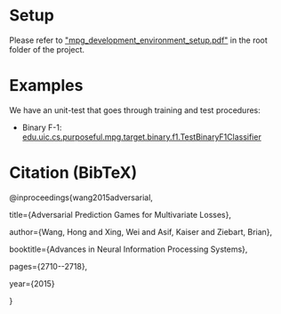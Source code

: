 # Setup
Please refer to ["mpg_development_environment_setup.pdf"](https://github.com/hwang207/mpg_java/blob/master/mpg_development_environment_setup.pdf) in the root folder of the project.

# Examples
We have an unit-test that goes through training and test procedures:
* Binary F-1: [edu.uic.cs.purposeful.mpg.target.binary.f1.TestBinaryF1Classifier](https://github.com/hwang207/mpg_java/blob/master/mpg_java/src/test/java/edu/uic/cs/purposeful/mpg/target/binary/f1/TestBinaryF1Classifier.java)

# Citation (BibTeX)
@inproceedings{wang2015adversarial,

  title={Adversarial Prediction Games for Multivariate Losses},

  author={Wang, Hong and Xing, Wei and Asif, Kaiser and Ziebart, Brian},

  booktitle={Advances in Neural Information Processing Systems},

  pages={2710--2718},

  year={2015}

}

